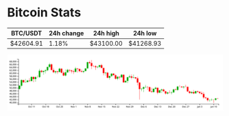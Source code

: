 # Bitcoin Stats

BTC/USDT|24h change|24h high|24h low|
|---|---|---|---|
|$42604.91|1.18%|$43100.00|$41268.93|

<img src="./chart.svg">
